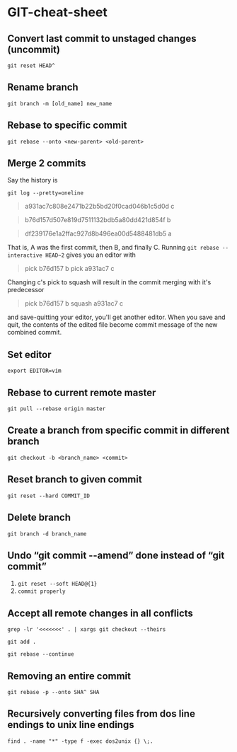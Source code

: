 # GIT-cheat-sheet

## Convert last commit to unstaged changes (uncommit)
`git reset HEAD^`

## Rename branch
`git branch -m [old_name] new_name`
## Rebase to specific commit
`git rebase --onto <new-parent> <old-parent>`
## Merge 2 commits
Say the history is

`git log --pretty=oneline`

> a931ac7c808e2471b22b5bd20f0cad046b1c5d0d c

> b76d157d507e819d7511132bdb5a80dd421d854f b

> df239176e1a2ffac927d8b496ea00d5488481db5 a

That is, A was the first commit, then B, and finally C.
Running `git rebase --interactive HEAD~2` gives you an editor with

> pick b76d157 b
> pick a931ac7 c

Changing c's pick to squash will result in the commit merging with it's predecessor

> pick b76d157 b
> squash a931ac7 c

and save-quitting your editor, you'll get another editor. When you save and quit, the contents of the edited file become commit message of the new combined commit.
## Set editor
`export EDITOR=vim`
## Rebase to current remote master
`git pull --rebase origin master`
## Create a branch from specific commit in different branch
`git checkout -b <branch_name> <commit>`
## Reset branch to given commit
`git reset --hard COMMIT_ID`
## Delete branch
`git branch -d branch_name`
## Undo “git commit --amend” done instead of “git commit”
1. `git reset --soft HEAD@{1}`
2. `commit properly`
 
## Accept all remote changes in all conflicts

`grep -lr '<<<<<<<' . | xargs git checkout --theirs`

`git add .`

`git rebase --continue`

## Removing an entire commit
`git rebase -p --onto SHA^ SHA`
## Recursively converting files from dos line endings to unix line endings
 `find . -name "*" -type f -exec dos2unix {} \;.`

